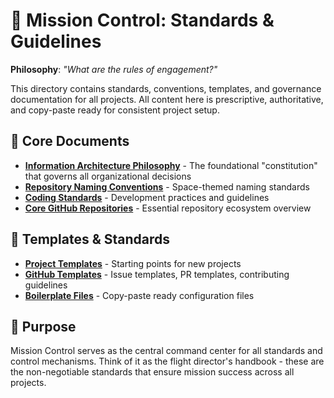 # 📏 Mission Control: Standards & Guidelines

**Philosophy**: *"What are the rules of engagement?"*

This directory contains standards, conventions, templates, and governance documentation for all projects. All content here is prescriptive, authoritative, and copy-paste ready for consistent project setup.

## 📐 Core Documents

- **[Information Architecture Philosophy](./information-architecture.md)** - The foundational "constitution" that governs all organizational decisions
- **[Repository Naming Conventions](./repo-naming-conventions.md)** - Space-themed naming standards
- **[Coding Standards](./coding-standards.md)** - Development practices and guidelines
- **[Core GitHub Repositories](./core-github-repos.md)** - Essential repository ecosystem overview

## 📁 Templates & Standards

- **[Project Templates](./project-templates/)** - Starting points for new projects
- **[GitHub Templates](./github-templates/)** - Issue templates, PR templates, contributing guidelines
- **[Boilerplate Files](./boilerplate/)** - Copy-paste ready configuration files

## 🎯 Purpose

Mission Control serves as the central command center for all standards and control mechanisms. Think of it as the flight director's handbook - these are the non-negotiable standards that ensure mission success across all projects.

